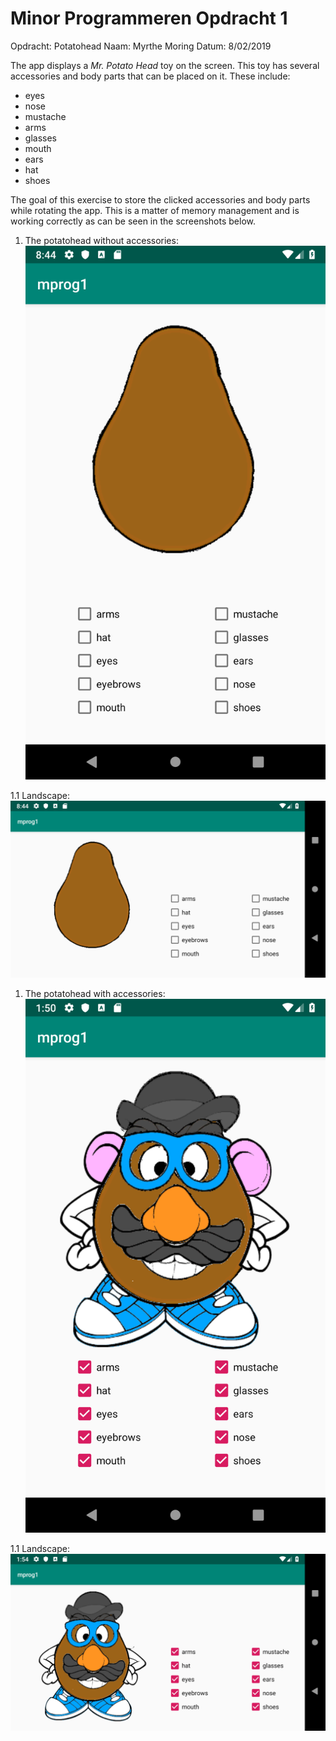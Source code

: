 # Minor Programmeren Opdracht 1
Opdracht: Potatohead 
Naam: Myrthe Moring
Datum: 8/02/2019

The app displays a *Mr. Potato Head* toy on the screen. This toy has several accessories and body parts that can be placed on it. These include:
- eyes
- nose
- mustache
- arms 
- glasses 
- mouth
- ears
- hat
- shoes

The goal of this exercise to store the clicked accessories and body parts while rotating the app. This is a matter of memory management and is working correctly as can be seen in the screenshots below. 

1. The potatohead without accessories:
![alt text](https://github.com/MyrtheMoring/mprog_potatohead-/blob/master/overview0.png "Overview without accessories")

1.1 Landscape:
![alt text](https://github.com/MyrtheMoring/mprog_potatohead-/blob/master/overview0land.png "Overview without accessories landscape")

1. The potatohead with accessories:
![alt text](https://github.com/MyrtheMoring/mprog_potatohead-/blob/master/overview.png "Overview")

1.1 Landscape:
![alt text](https://github.com/MyrtheMoring/mprog_potatohead-/blob/master/overviewland.png "Overview landscape")


